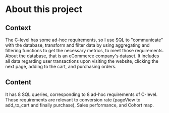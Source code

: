 # About this project
## Context
The C-level has some ad-hoc requirements, so I use SQL to "communicate" with the database, transform and filter data by using aggregating and filtering functions to get the necessary metrics, to meet those requirements.
About the database, that is an eCommerce company's dataset. It includes all data regarding user transactions upon visiting the website, clicking the next page, adding to the cart, and purchasing orders.

## Content
It has 8 SQL queries, corresponding to 8 ad-hoc requirements of C-level.
Those requirements are relevant to conversion rate (pageView to add_to_cart and finally purchase), Sales performance, and Cohort map.
